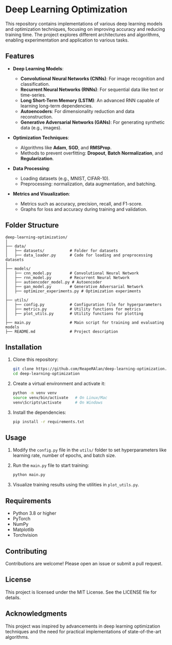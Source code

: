 # Deep Learning Optimization

This repository contains implementations of various deep learning models and optimization techniques, focusing on improving accuracy and reducing training time. The project explores different architectures and algorithms, enabling experimentation and application to various tasks.

## Features
- **Deep Learning Models**:
  - **Convolutional Neural Networks (CNNs)**: For image recognition and classification.
  - **Recurrent Neural Networks (RNNs)**: For sequential data like text or time-series.
  - **Long Short-Term Memory (LSTM)**: An advanced RNN capable of learning long-term dependencies.
  - **Autoencoders**: For dimensionality reduction and data reconstruction.
  - **Generative Adversarial Networks (GANs)**: For generating synthetic data (e.g., images).

- **Optimization Techniques**:
  - Algorithms like **Adam**, **SGD**, and **RMSProp**.
  - Methods to prevent overfitting: **Dropout**, **Batch Normalization**, and **Regularization**.

- **Data Processing**:
  - Loading datasets (e.g., MNIST, CIFAR-10).
  - Preprocessing: normalization, data augmentation, and batching.

- **Metrics and Visualization**:
  - Metrics such as accuracy, precision, recall, and F1-score.
  - Graphs for loss and accuracy during training and validation.

## Folder Structure
```plaintext
deep-learning-optimization/
│
├── data/
│   ├── datasets/           # Folder for datasets
│   ├── data_loader.py      # Code for loading and preprocessing datasets
│
├── models/
│   ├── cnn_model.py        # Convolutional Neural Network
│   ├── rnn_model.py        # Recurrent Neural Network
│   ├── autoencoder_model.py # Autoencoder
│   ├── gan_model.py        # Generative Adversarial Network
│   ├── optimizer_experiments.py # Optimization experiments
│
├── utils/
│   ├── config.py           # Configuration file for hyperparameters
│   ├── metrics.py          # Utility functions for metrics
│   ├── plot_utils.py       # Utility functions for plotting
│
├── main.py                 # Main script for training and evaluating models
├── README.md               # Project description
```

## Installation

1. Clone this repository:
   ```bash
   git clone https://github.com/ReapeRAlan/deep-learning-optimization.git
   cd deep-learning-optimization
   ```

2. Create a virtual environment and activate it:
   ```bash
   python -m venv venv
   source venv/bin/activate   # On Linux/Mac
   venv\Scripts\activate      # On Windows
   ```

3. Install the dependencies:
   ```bash
   pip install -r requirements.txt
   ```

## Usage

1. Modify the `config.py` file in the `utils/` folder to set hyperparameters like learning rate, number of epochs, and batch size.

2. Run the `main.py` file to start training:
   ```bash
   python main.py
   ```

3. Visualize training results using the utilities in `plot_utils.py`.

## Requirements

- Python 3.8 or higher
- PyTorch
- NumPy
- Matplotlib
- Torchvision

## Contributing

Contributions are welcome! Please open an issue or submit a pull request.

## License

This project is licensed under the MIT License. See the LICENSE file for details.

## Acknowledgments

This project was inspired by advancements in deep learning optimization techniques and the need for practical implementations of state-of-the-art algorithms.

